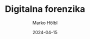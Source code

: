 ---
date: "2024-04-15" 
version: "0.1.0"
lastUpdate: "2024-04-15 10:05:00"
layout: "course"
id: "DF"
permalink: "DF"
author:
- "Marko Hölbl"
contact: "muhamed.turkanovic@um.si"
title: "Digitalna forenzika"
image: "https://unsplash.com/photos/fbi-woman-works-on-a-case-NxOQWmoYr9k"
type: "Potrjeno krajše izobraževanje za podelitev mikrodokazila UM"
field:
- "KLASIUS-P-16 (0610)"
keywords:
- "digitalna forenzika"
- "računalniška forenzika"
- "Autopsy"
intended:
- "zaposleni"
- "študenti"
difficulty: "Začetni nivo"
requisite: ""
description: |
    Cilj je seznaniti udeležence z vlogo, koncepti in tehnikami, povezanimi z digitalno forenziko. Digitalna forenzika obravnava prepoznavanje, pridobivanje, obdelava, analiza in poročanje o elektronsko shranjenih podatkih. Elektronski dokazi so sestavni del skoraj vseh kriminalnih dejavnosti, zato je podpora digitalne forenzike ključnega pomena za preiskave organov pregona. Izobraževanje predstavi tehnike forenzične analize in standardna orodja za pridobivanje digitalnih dokazov, ravnanje z njimi ter njihovo obdelavo/analizo. Podrobno je razloženo, kako učinkovito voditi forenzično preiskavo ter kako ohraniti in predstaviti dokaze. 
state: "1. pilotna izvedba"
execution: "Mešana"
ects: "1"
implementation: |
    Predavanja: 8 ur
    Vaje: 2 ur
    Samostojno delo: 20 ur
cType: "0"
---